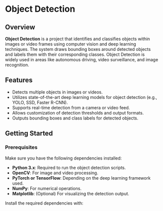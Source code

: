 # Object Detection

## Overview

**Object Detection** is a project that identifies and classifies objects within images or video frames using computer vision and deep learning techniques. The system draws bounding boxes around detected objects and labels them with their corresponding classes. Object Detection is widely used in areas like autonomous driving, video surveillance, and image recognition.

## Features

- Detects multiple objects in images or videos.
- Utilizes state-of-the-art deep learning models for object detection (e.g., YOLO, SSD, Faster R-CNN).
- Supports real-time detection from a camera or video feed.
- Allows customization of detection thresholds and output formats.
- Outputs bounding boxes and class labels for detected objects.

## Getting Started

### Prerequisites

Make sure you have the following dependencies installed:

- **Python 3.x**: Required to run the object detection scripts.
- **OpenCV**: For image and video processing.
- **PyTorch or TensorFlow**: Depending on the deep learning framework used.
- **NumPy**: For numerical operations.
- **Matplotlib**: (Optional) For visualizing the detection output.

Install the required dependencies with:


